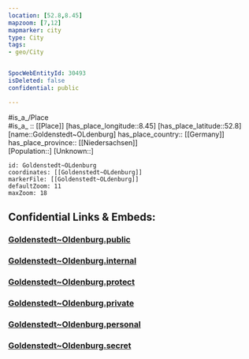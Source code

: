```yaml
---
location: [52.8,8.45] 
mapzoom: [7,12] 
mapmarker: city 
type: City
tags:
- geo/City


SpocWebEntityId: 30493
isDeleted: false
confidential: public

---
```

#is_a_/Place  
#is_a_ :: [[Place]] 
[has_place_longitude::8.45] 
[has_place_latitude::52.8] 
[name::Goldenstedt~OLdenburg] 
has_place_country:: [[Germany]]  
has_place_province:: [[Niedersachsen]]  
[Population::] 
[Unknown::] 


```leaflet
id: Goldenstedt~OLdenburg
coordinates: [[Goldenstedt~OLdenburg]] 
markerFile: [[Goldenstedt~OLdenburg]] 
defaultZoom: 11 
maxZoom: 18
```


## Confidential Links & Embeds: 

### [Goldenstedt~Oldenburg.public](/_public/\Earth\Continent\Europe\Europe~Central\Germany\Germany~West\Niedersachsen\counties~Niedersachsen\Vechta\cities~Vechta\Goldenstedt\boroughs~GoldenstedtGoldenstedt~Oldenburg.public.md) 

### [Goldenstedt~Oldenburg.internal](/_internal/\Earth\Continent\Europe\Europe~Central\Germany\Germany~West\Niedersachsen\counties~Niedersachsen\Vechta\cities~Vechta\Goldenstedt\boroughs~GoldenstedtGoldenstedt~Oldenburg.internal.md) 

### [Goldenstedt~Oldenburg.protect](/_protect/\Earth\Continent\Europe\Europe~Central\Germany\Germany~West\Niedersachsen\counties~Niedersachsen\Vechta\cities~Vechta\Goldenstedt\boroughs~GoldenstedtGoldenstedt~Oldenburg.protect.md) 

### [Goldenstedt~Oldenburg.private](/_private/\Earth\Continent\Europe\Europe~Central\Germany\Germany~West\Niedersachsen\counties~Niedersachsen\Vechta\cities~Vechta\Goldenstedt\boroughs~GoldenstedtGoldenstedt~Oldenburg.private.md) 

### [Goldenstedt~Oldenburg.personal](/_personal/\Earth\Continent\Europe\Europe~Central\Germany\Germany~West\Niedersachsen\counties~Niedersachsen\Vechta\cities~Vechta\Goldenstedt\boroughs~GoldenstedtGoldenstedt~Oldenburg.personal.md) 

### [Goldenstedt~Oldenburg.secret](/_secret/\Earth\Continent\Europe\Europe~Central\Germany\Germany~West\Niedersachsen\counties~Niedersachsen\Vechta\cities~Vechta\Goldenstedt\boroughs~GoldenstedtGoldenstedt~Oldenburg.secret.md)


